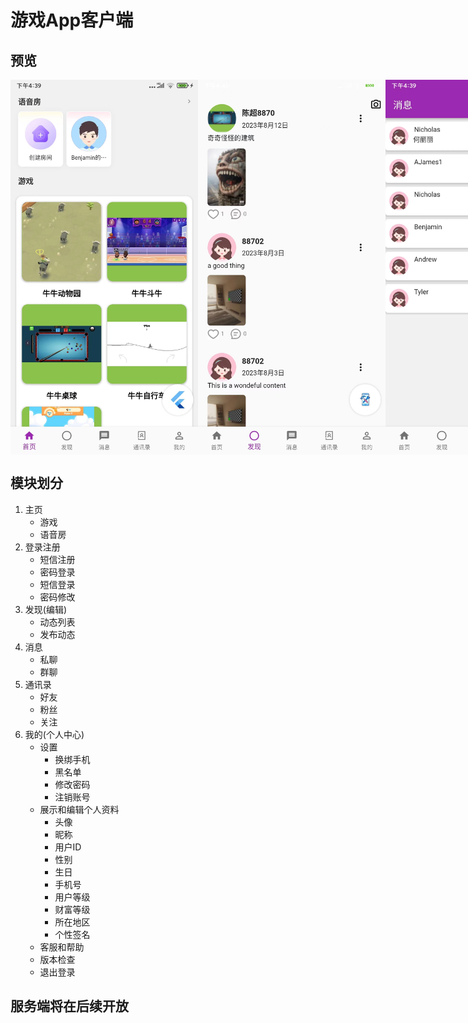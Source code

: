 # 游戏App客户端
## 预览 
<div style="display: flex;">
<img src="https://github.com/GuiTom/SocialIM/blob/master/snapShot/home.jpg" alt="替代文本" width="300" height="600">
<img src="https://github.com/GuiTom/SocialIM/blob/master/snapShot/discover.jpg" alt="替代文本" width="300" height="600">
<img src="https://github.com/GuiTom/SocialIM/blob/master/snapShot/message.jpg" alt="替代文本" width="300" height="600">
<img src="https://github.com/GuiTom/SocialIM/blob/master/snapShot/contacts.jpg" alt="替代文本" width="300" height="600">
<img src="https://github.com/GuiTom/SocialIM/blob/master/snapShot/profile.jpg" alt="替代文本" width="300" height="600">
</div>

## 模块划分
1. 主页
    - 游戏
    - 语音房
2. 登录注册
    - 短信注册
    - 密码登录
    - 短信登录
    - 密码修改 
3. 发现(编辑)
    - 动态列表
    - 发布动态
4. 消息
    - 私聊
    - 群聊
5. 通讯录
    - 好友
    - 粉丝
    - 关注
6. 我的(个人中心)
    - 设置
      - 换绑手机
      - 黑名单
      - 修改密码
      - 注销账号
    - 展示和编辑个人资料
      - 头像
      - 昵称
      - 用户ID
      - 性别
      - 生日
      - 手机号
      - 用户等级
      - 财富等级
      - 所在地区
      - 个性签名
    - 客服和帮助
    - 版本检查
    - 退出登录
## 服务端将在后续开放
